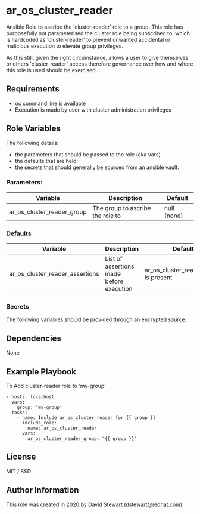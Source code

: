 # ar_os_cluster_reader
Ansible Role to ascribe the 'cluster-reader' role to a group.
This role has purposefully not parameterised the cluster role being 
subscribed to, which is hardcoded as 'cluster-reader' to prevent 
unwanted accidental or malicious execution to elevate group privileges.

As this still, given the right circumstance, allows a user to give 
themselves or others 'cluster-reader' access therefore governance over 
how and where this role is used should be exercised.

## Requirements

- oc command line is available
- Execution is made by user with cluster administration privileges 

## Role Variables
The following details:
- the parameters that should be passed to the role (aka vars)
- the defaults that are held
- the secrets that should generally be sourced from an ansible vault.

### Parameters:
| Variable                   | Description                     | Default     |
| --------                   | -----------                     | -------     |
| ar_os_cluster_reader_group | The group to ascribe the role to | null (none) |


### Defaults
| Variable                        | Description                              | Default                               |
| --------                        | -----------                              | -------                               |
| ar_os_cluster_reader_assertions | List of assertions made before execution | ar_os_cluster_reader_group is present |

### Secrets
The following variables should be provided through an encrypted source:

## Dependencies
None

## Example Playbook

To Add cluster-reader role to 'my-group'
```
- hosts: localhost
  vars:
    group: 'my-group'
  tasks:
    - name: Include ar_os_cluster_reader for {{ group }}
      include_role:
        name: ar_os_cluster_reader
      vars:
        ar_os_cluster_reader_group: "{{ group }}"
```

## License

MIT / BSD

## Author Information

This role was created in 2020 by David Stewart (dstewart@redhat.com)
